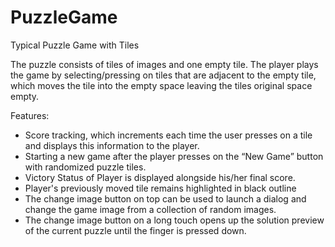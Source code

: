 # PuzzleGame
Typical Puzzle Game with Tiles

The puzzle consists of tiles of images and one empty tile. The player plays the game by selecting/pressing on tiles that are adjacent to the empty tile, which moves the tile into the empty space leaving the tiles original space empty.

Features:
- Score tracking, which increments each time the user presses on a tile and displays this information to the player.
- Starting a new game after the player presses on the “New Game” button with randomized puzzle tiles.
- Victory Status of Player is displayed alongside his/her final score.
- Player's previously moved tile remains highlighted in black outline
- The change image button on top can be used to launch a dialog and change the game image from a collection of random images.
- The change image button on a long touch opens up the solution preview of the current puzzle until the finger is pressed down.
